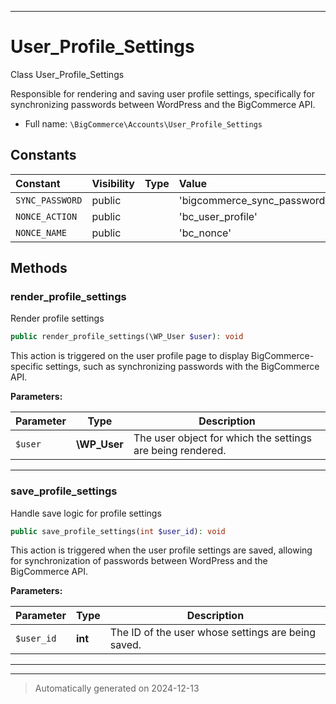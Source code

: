 ***

# User_Profile_Settings

Class User_Profile_Settings

Responsible for rendering and saving user profile settings, specifically for synchronizing passwords
between WordPress and the BigCommerce API.

* Full name: `\BigCommerce\Accounts\User_Profile_Settings`


## Constants

| Constant | Visibility | Type | Value |
|:---------|:-----------|:-----|:------|
|`SYNC_PASSWORD`|public| |&#039;bigcommerce_sync_password&#039;|
|`NONCE_ACTION`|public| |&#039;bc_user_profile&#039;|
|`NONCE_NAME`|public| |&#039;bc_nonce&#039;|


## Methods


### render_profile_settings

Render profile settings

```php
public render_profile_settings(\WP_User $user): void
```

This action is triggered on the user profile page to display BigCommerce-specific settings, such as
synchronizing passwords with the BigCommerce API.






**Parameters:**

| Parameter | Type | Description |
|-----------|------|-------------|
| `$user` | **\WP_User** | The user object for which the settings are being rendered. |





***

### save_profile_settings

Handle save logic for profile settings

```php
public save_profile_settings(int $user_id): void
```

This action is triggered when the user profile settings are saved, allowing for synchronization
of passwords between WordPress and the BigCommerce API.






**Parameters:**

| Parameter | Type | Description |
|-----------|------|-------------|
| `$user_id` | **int** | The ID of the user whose settings are being saved. |





***


***
> Automatically generated on 2024-12-13
